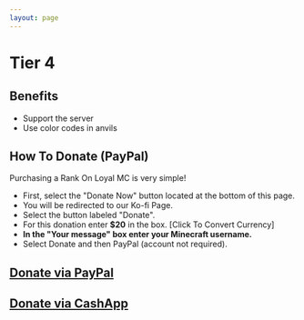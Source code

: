 ```yaml
---
layout: page
---
```


# Tier 4
## Benefits
- Support the server
- Use color codes in anvils

## How To Donate (PayPal)
Purchasing a Rank On Loyal MC is very simple!
- First, select the "Donate Now" button located at the bottom of this page.
- You will be redirected to our Ko-fi Page.
- Select the button labeled "Donate".
- For this donation enter **$20** in the box. [Click To Convert Currency]
- **In the "Your message" box enter your Minecraft username.**
- Select Donate and then PayPal (account not required).

## [Donate via PayPal](https://ko-fi.com/loyalmc)
## [Donate via CashApp](https://cash.app/$Karebu2328)
